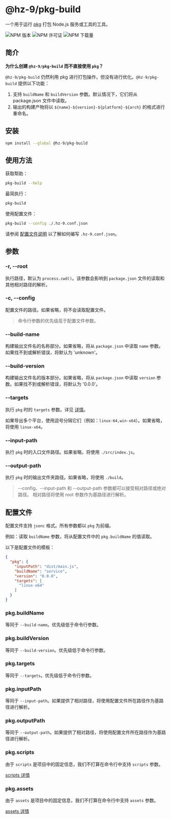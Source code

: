 # @hz-9/pkg-build

一个用于运行 [pkg] 打包 Node.js 服务或工具的工具。

[pkg]: https://www.npmjs.com/package/pkg

![NPM 版本][npm-version-url] ![NPM 许可证][npm-license-url] ![NPM 下载量][npm-downloads-url]

[npm-version-url]:   https://img.shields.io/npm/v/@hz-9/pkg-build
[npm-license-url]:   https://img.shields.io/npm/l/@hz-9/pkg-build
[npm-downloads-url]: https://img.shields.io/npm/d18m/@hz-9/pkg-build

## 简介

__为什么创建 `@hz-9/pkg-build` 而不直接使用 `pkg`？__

`@hz-9/pkg-build` 仍然利用 pkg 进行打包操作，但没有进行优化。`@hz-9/pkg-build` 提供以下功能：

1. 支持 `buildName` 和 `buildVersion` 参数。默认情况下，它们将从 package.json 文件中读取。
2. 输出的构建产物将以 `${name}-${version}-${platform}-${arch}` 的格式进行重命名。

## 安装

``` bash
npm install --global @hz-9/pkg-build
```

## 使用方法

获取帮助：

``` bash
pkg-build --help
```

最简执行：

``` bash
pkg-build
```

使用配置文件：

``` bash
pkg-build --config ./.hz-9.conf.json
```

请参阅 [配置文件说明](#config-file) 以了解如何编写 `.hz-9.conf.json`。

## 参数

### -r, --root

执行路径，默认为 `process.cwd()`。该参数会影响到 `package.json` 文件的读取和其他相对路径的解析。

### -c, --config

配置文件的路径。如果省略，将不会读取配置文件。

> 命令行参数的优先级高于配置文件参数。

### --build-name

构建输出文件名的名称部分。如果省略，将从 `package.json` 中读取 `name` 参数。如果找不到或解析错误，将默认为 'unknown'。

### --build-version

构建输出文件名的版本部分。如果省略，将从 `package.json` 中读取 `version` 参数。如果找不到或解析错误，将默认为 '0.0.0'。

### --targets

执行 `pkg` 时的 `targets` 参数。详见 [详情](https://www.npmjs.com/package/pkg#targets)。

如果导出多个平台，使用逗号分隔它们（例如：`linux-64,win-x64`）。如果省略，将使用 `linux-x64`。

### --input-path

执行 `pkg` 时的入口文件路径。如果省略，将使用 `./src/index.js`。

### --output-path

执行 `pkg` 时的输出文件夹路径。如果省略，将使用 `./build`。

> --config、--input-path 和 --output-path 参数都可以接受相对路径或绝对路径。
> 相对路径将使用 root 参数作为基路径进行解析。

## 配置文件

配置文件支持 `jsonc` 格式。所有参数都以 `pkg` 为前缀。

例如：读取 `buildName` 参数，将从配置文件中的 `pkg.buildName` 的值读取。

以下是配置文件的模板：

``` json
{
  "pkg": {
    "inputPath": "dist/main.js",
    "buildName": "service",
    "version": "0.0.0",
    "targets": [
      "linux-x64"
    ]
  }
}

```

### pkg.buildName

等同于 `--build-name`。优先级低于命令行参数。

### pkg.buildVersion

等同于 `--build-version`。优先级低于命令行参数。

### pkg.targets

等同于 `--targets`。优先级低于命令行参数。

### pkg.inputPath

等同于 `--input-path`。如果提供了相对路径，将使用配置文件所在路径作为基路径进行解析。

### pkg.outputPath

等同于 `--output-path`。如果提供了相对路径，将使用配置文件所在路径作为基路径进行解析。

### pkg.scripts

由于 `scripts` 是项目中的固定信息，我们不打算在命令行中支持 `scripts` 参数。

[scripts 详情](https://www.npmjs.com/package/pkg#assets)

### pkg.assets

由于 `assets` 是项目中的固定信息，我们不打算在命令行中支持 `assets` 参数。

[assets 详情](https://www.npmjs.com/package/pkg#assets)

